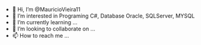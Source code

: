 - 👋 Hi, I’m @MauricioVieira11
- 👀 I’m interested in Programing C#, Database Oracle, SQLServer, MYSQL
- 🌱 I’m currently learning ...
- 💞️ I’m looking to collaborate on ...
- 📫 How to reach me ...

<!---
MauricioVieira11/MauricioVieira11 is a ✨ special ✨ repository because its `README.md` (this file) appears on your GitHub profile.
You can click the Preview link to take a look at your changes.
--->
